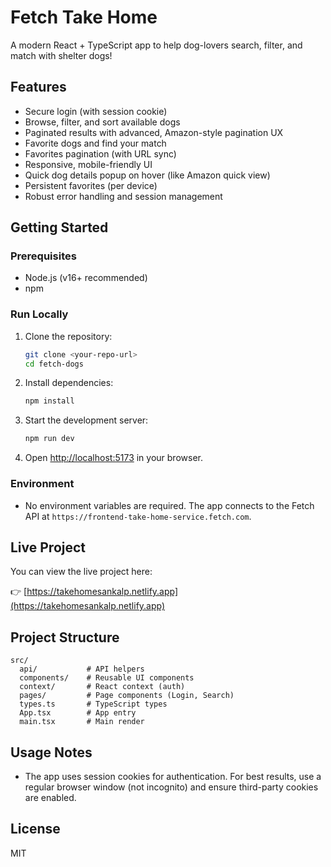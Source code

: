 # Fetch Take Home

A modern React + TypeScript app to help dog-lovers search, filter, and match with shelter dogs!

## Features
- Secure login (with session cookie)
- Browse, filter, and sort available dogs
- Paginated results with advanced, Amazon-style pagination UX
- Favorite dogs and find your match
- Favorites pagination (with URL sync)
- Responsive, mobile-friendly UI
- Quick dog details popup on hover (like Amazon quick view)
- Persistent favorites (per device)
- Robust error handling and session management

## Getting Started

### Prerequisites
- Node.js (v16+ recommended)
- npm

### Run Locally
1. Clone the repository:
   ```sh
   git clone <your-repo-url>
   cd fetch-dogs
   ```
2. Install dependencies:
   ```sh
   npm install
   ```
3. Start the development server:
   ```sh
   npm run dev
   ```
4. Open [http://localhost:5173](http://localhost:5173) in your browser.

### Environment
- No environment variables are required. The app connects to the Fetch API at `https://frontend-take-home-service.fetch.com`.

## Live Project

You can view the live project here:

👉 [https://takehomesankalp.netlify.app](https://takehomesankalp.netlify.app)

## Project Structure
```
src/
  api/           # API helpers
  components/    # Reusable UI components
  context/       # React context (auth)
  pages/         # Page components (Login, Search)
  types.ts       # TypeScript types
  App.tsx        # App entry
  main.tsx       # Main render
```

## Usage Notes
- The app uses session cookies for authentication. For best results, use a regular browser window (not incognito) and ensure third-party cookies are enabled.

## License
MIT

